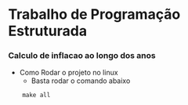 # Trabalho de Programação Estruturada

### Calculo de inflacao ao longo dos anos 


* Como Rodar o projeto no linux 
    * Basta rodar o comando abaixo 
````shell
    make all
````

